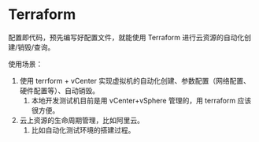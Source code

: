 # Terraform

配置即代码，预先编写好配置文件，就能使用 Terraform 进行云资源的自动化创建/销毁/查询。

使用场景：

1. 使用 terrform + vCenter 实现虚拟机的自动化创建、参数配置（网络配置、硬件配置等）、自动销毁。
   1. 本地开发测试机目前是用 vCenter+vSphere 管理的，用 terraform 应该很方便。
2. 云上资源的生命周期管理，比如阿里云。
    1. 比如自动化测试环境的搭建过程。

